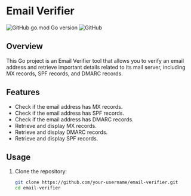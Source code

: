 # Email Verifier

![GitHub go.mod Go version](https://img.shields.io/github/go-mod/go-version/your-username/email-verifier)
![GitHub](https://img.shields.io/github/license/your-username/email-verifier)

## Overview

This Go project is an Email Verifier tool that allows you to verify an email address and retrieve important details related to its mail server, including MX records, SPF records, and DMARC records.

## Features

- Check if the email address has MX records.
- Check if the email address has SPF records.
- Check if the email address has DMARC records.
- Retrieve and display MX records.
- Retrieve and display DMARC records.
- Retrieve and display SPF records.

## Usage

1. Clone the repository:

   ```bash
   git clone https://github.com/your-username/email-verifier.git
   cd email-verifier
